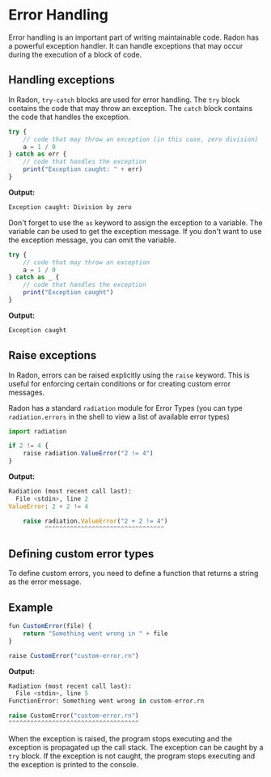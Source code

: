 # Error Handling

Error handling is an important part of writing maintainable code.
Radon has a powerful exception handler. It can handle exceptions that
may occur during the execution of a block of code.

## Handling exceptions

In Radon, `try-catch` blocks are used for error handling. The `try` block
contains the code that may throw an exception. The `catch` block contains
the code that handles the exception.

```js linenums="1" title="exceptions.rn"
try {
    // code that may throw an exception (in this case, zero division)
    a = 1 / 0
} catch as err {
    // code that handles the exception
    print("Exception caught: " + err)
}
```

**Output:**

```bash
Exception caught: Division by zero
```

Don't forget to use the `as` keyword to assign the exception to a variable.
The variable can be used to get the exception message. If you don't want to
use the exception message, you can omit the variable.

```js linenums="1" title="exceptions.rn"
try {
    // code that may throw an exception
    a = 1 / 0
} catch as _ {
    // code that handles the exception
    print("Exception caught")
}
```

**Output:**

```bash
Exception caught
```

## Raise exceptions

In Radon, errors can be raised explicitly using the `raise` keyword. This is useful for enforcing certain conditions or for creating custom error messages.

Radon has a standard `radiation` module for Error Types (you can type `radiation.errors` in the shell to view a list of available error types)

```js linenums="1" title="exceptions.rn"
import radiation

if 2 != 4 {
    raise radiation.ValueError("2 != 4")
}
```

**Output:**

```py
Radiation (most recent call last):
  File <stdin>, line 2
ValueError: 2 + 2 != 4

    raise radiation.ValueError("2 + 2 != 4")
          ^^^^^^^^^^^^^^^^^^^^^^^^^^^^^^^^^

```

## Defining custom error types

To define custom errors, you need to define a function that returns a string as the
error message.

## Example

```js linenums="1" title="custom-error.rn"
fun CustomError(file) {
    return "Something went wrong in " + file
}

raise CustomError("custom-error.rn")
```

**Output:**

```py
Radiation (most recent call last):
  File <stdin>, line 5
FunctionError: Something went wrong in custom-error.rn

raise CustomError("custom-error.rn")
^^^^^^^^^^^^^^^^^^^^^^^^^^^^^^^^^^^^

```

When the exception is raised, the program stops executing and the exception is
propagated up the call stack. The exception can be caught by a `try` block. If
the exception is not caught, the program stops executing and the exception
is printed to the console.
